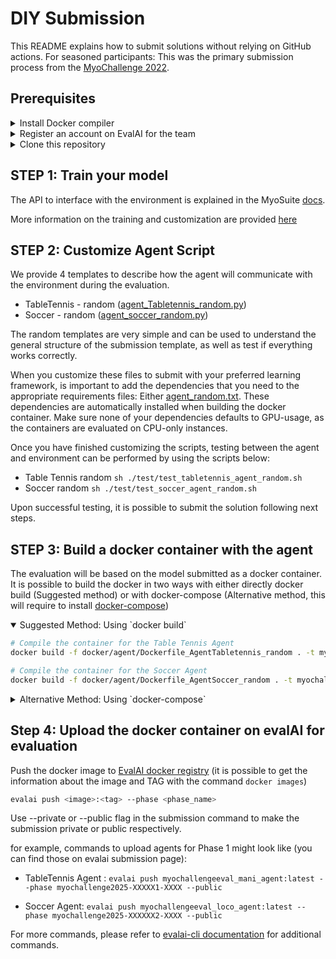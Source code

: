 # DIY Submission
This README explains how to submit solutions without relying on GitHub actions. For seasoned participants: This was the primary submission process from the [MyoChallenge 2022](https://github.com/ET-BE/myoChallengeEval).

## Prerequisites
<details closed>
<summary>Install Docker compiler</summary>

Install docker following the [instructions](https://docs.docker.com/get-docker/). Once installed, you can compile the docker containers for the 2 agents with the following scripts:

Note: Do not use `sudo` privileges, rather manage Docker as a [non-root user](https://docs.docker.com/engine/install/linux-postinstall/). Building the docker with root privileges might cause problems during the evalai submission.
</details>

<details closed>
<summary>Register an account on EvalAI for the team</summary>

Install EvalAI Command Line Interface (*evalai-cli*)
```bash
pip install "evalai>=1.3.13"
```

You might need to install evalai dependencies first:

```bash
sudo apt-get install libxml2-dev libxslt-dev
```

[⚠️ IMPORTANT ⚠️] Each team needs to be registered to obtain a specific token to identify it (see [instructions](https://evalai.readthedocs.io/en/latest/participate.html)). After registration, it is possible to add the EvalAI account token to via evalai-cli (full list of commands [here](https://cli.eval.ai/)) with the following command:
``` bash
# Register the tocken to identify your contribution
evalai set_token <your EvalAI participant token>
# Test that the registration was successful. MyoChallenge needs to be in the list returned
evalai challenges --participant
```

</details>

<details closed>
<summary>Clone this repository </summary>

Clone this repository to have access to all needed files:
```bash
# Clone the repository
git clone https://github.com/MyoHub/myochallenge_2025eval.git
# Enter into the root path
cd myochallenge_2025eval
# Install dependencies and tests
source ./setup.sh
```
</details>

## STEP 1: Train your model
The API to interface with the environment is explained in the MyoSuite [docs](https://myosuite.readthedocs.io/en/latest/).

More information on the training and customization are provided [here](./agent/TrainingPolicies.md)

<!-- For this challenge you might want to try the `myoChallengeSoccerP1-v0` for a quick test of training a policy (it should take ~2h on a regular laptop) and test the evaluation process. -->

## STEP 2: Customize Agent Script
We provide 4 templates to describe how the agent will communicate with the environment during the evaluation.
-  TableTennis - random ([agent_Tabletennis_random.py](../agent/agent_tabletennis_random.py))
-  Soccer - random ([agent_soccer_random.py](../agent/agent_soccer_random.py))

The random templates are very simple and can be used to understand the general structure of the submission template, as well as test if everything works correctly.

When you customize these files to submit with your preferred learning framework, is important to add the dependencies that you need to the appropriate requirements files: Either  [agent_random.txt](../requirements/agent_random.txt). These dependencies are automatically installed when building the docker container.
Make sure none of your dependencies defaults to GPU-usage, as the containers are evaluated on CPU-only instances.

Once you have finished customizing the scripts, testing between the agent and environment can be performed by using the scripts below:
- Table Tennis random `sh ./test/test_tabletennis_agent_random.sh`
- Soccer random `sh ./test/test_soccer_agent_random.sh`

Upon successful testing, it is possible to submit the solution following next steps.

## STEP 3: Build a docker container with the agent
The evaluation will be based on the model submitted as a docker container. It is possible to build the docker in two ways with either directly docker build (Suggested method) or with docker-compose (Alternative method, this will require to install [docker-compose](https://docs.docker.com/compose/install/))
<details open>
<summary>Suggested Method: Using `docker build`</summary>

``` bash
# Compile the container for the Table Tennis Agent
docker build -f docker/agent/Dockerfile_AgentTabletennis_random . -t myochallengeeval_tabletennis_agent

# Compile the container for the Soccer Agent
docker build -f docker/agent/Dockerfile_AgentSoccer_random . -t myochallengeeval_soccer_agent
```
</details>

<details close>
<summary>Alternative Method: Using `docker-compose`</summary>


``` bash
# Compile the container for the Table Tennis Agent
docker-compose -f docker-compose-TabletennisAgent.yml up --build

# Compile the container for the Soccer Agent
docker-compose -f docker-compose-SoccerAgent.yml up --build
```
</br>
</details>

## Step 4: Upload the docker container on evalAI for evaluation

Push the docker image to [EvalAI docker registry](https://eval.ai/web/challenges/challenge-page/2373/submission) (it is possible to get the information about the image and TAG with the command `docker images`)

```bash
evalai push <image>:<tag> --phase <phase_name>
```
Use --private or --public flag in the submission command to make the submission private or public respectively.

for example, commands to upload agents for Phase 1 might look like (you can find those on evalai submission page):
- TableTennis Agent : `evalai push myochallengeeval_mani_agent:latest --phase myochallenge2025-XXXXX1-XXXX --public`

- Soccer Agent: `evalai push myochallengeeval_loco_agent:latest --phase myochallenge2025-XXXXXX2-XXXX --public`

<!-- and, for Phase 2 might look like:

- Table Tennis Agent : `evalai push Dockerfile_Mani:latest --phase myochallenge2023-maniphase2-2105 --public`

- Soccer Agent: `evalai push Dockerfile_Loco:latest --phase myochallenge2023-locophase2-2105 --public`
 -->

For more commands, please refer to [evalai-cli documentation](https://cli.eval.ai/) for additional commands.
